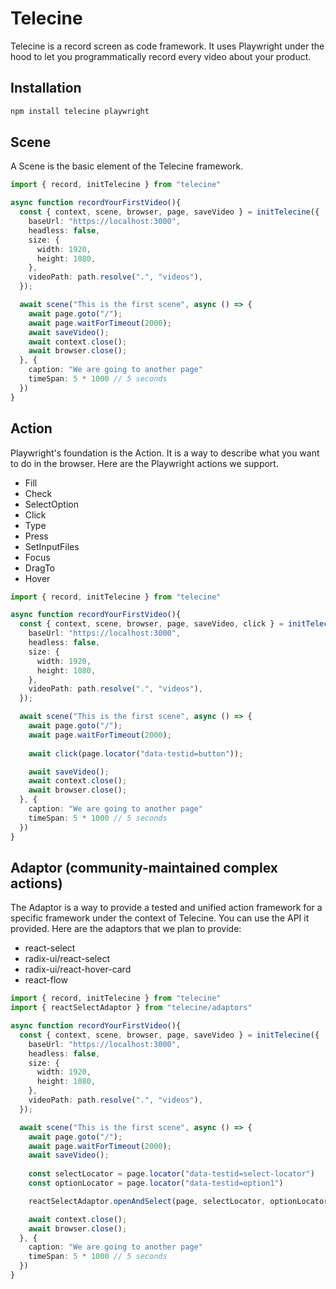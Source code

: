 # Telecine

Telecine is a record screen as code framework. It uses Playwright under the hood to let you programmatically record every video about your product. 

## Installation

```bash
npm install telecine playwright
```

## Scene

A Scene is the basic element of the Telecine framework. 

```ts
import { record, initTelecine } from "telecine"

async function recordYourFirstVideo(){
  const { context, scene, browser, page, saveVideo } = initTelecine({
    baseUrl: "https://localhost:3000",
    headless: false,
    size: {
      width: 1920,
      height: 1080,
    },
    videoPath: path.resolve(".", "videos"),
  });

  await scene("This is the first scene", async () => {
    await page.goto("/");
    await page.waitForTimeout(2000);  
    await saveVideo();
    await context.close();
    await browser.close();
  }, {
    caption: "We are going to another page"
    timeSpan: 5 * 1000 // 5 seconds
  })
}
```

## Action

Playwright's foundation is the Action. It is a way to describe what you want to do in the browser. Here are the Playwright actions we support.

- Fill
- Check
- SelectOption
- Click
- Type
- Press
- SetInputFiles
- Focus
- DragTo
- Hover


```ts
import { record, initTelecine } from "telecine"

async function recordYourFirstVideo(){
  const { context, scene, browser, page, saveVideo, click } = initTelecine({
    baseUrl: "https://localhost:3000",
    headless: false,
    size: {
      width: 1920,
      height: 1080,
    },
    videoPath: path.resolve(".", "videos"),
  });

  await scene("This is the first scene", async () => {
    await page.goto("/");
    await page.waitForTimeout(2000); 
    
    await click(page.locator("data-testid=button"));

    await saveVideo();
    await context.close();
    await browser.close();
  }, {
    caption: "We are going to another page"
    timeSpan: 5 * 1000 // 5 seconds
  })
}
```


## Adaptor (community-maintained complex actions)

The Adaptor is a way to provide a tested and unified action framework for a specific framework under the context of Telecine. You can use the API it provided. Here are the adaptors that we plan to provide:

- react-select
- radix-ui/react-select
- radix-ui/react-hover-card
- react-flow

```ts
import { record, initTelecine } from "telecine"
import { reactSelectAdaptor } from "telecine/adaptors"

async function recordYourFirstVideo(){
  const { context, scene, browser, page, saveVideo } = initTelecine({
    baseUrl: "https://localhost:3000",
    headless: false,
    size: {
      width: 1920,
      height: 1080,
    },
    videoPath: path.resolve(".", "videos"),
  });

  await scene("This is the first scene", async () => {
    await page.goto("/");
    await page.waitForTimeout(2000);  
    await saveVideo();
    
    const selectLocator = page.locator("data-testid=select-locator")
    const optionLocator = page.locator("data-testid=option1")

    reactSelectAdaptor.openAndSelect(page, selectLocator, optionLocator);

    await context.close();
    await browser.close();
  }, {
    caption: "We are going to another page"
    timeSpan: 5 * 1000 // 5 seconds
  })
}
```
